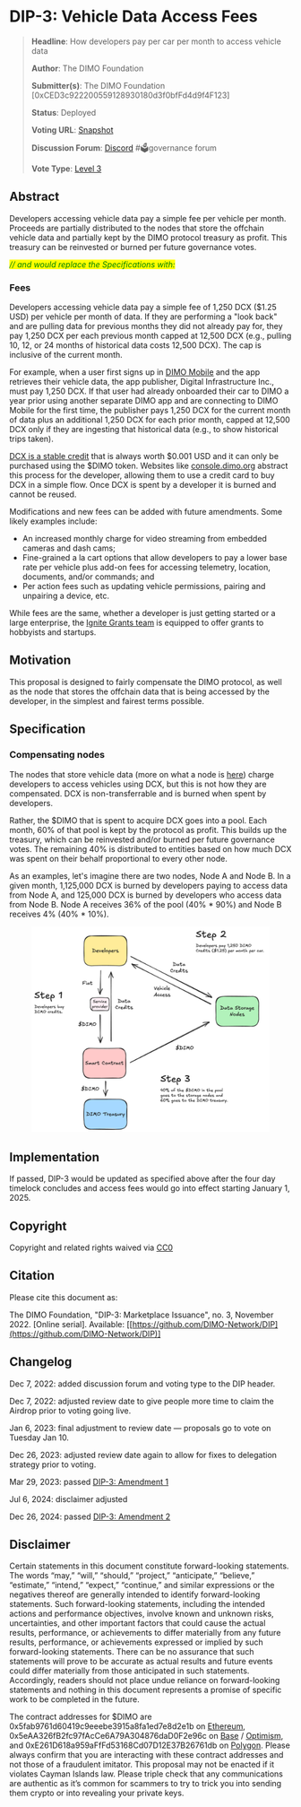 # DIP-3: Vehicle Data Access Fees

> **Headline**: How developers pay per car per month to access vehicle data
>
> **Author**: The DIMO Foundation
>
> **Submitter(s)**: The DIMO Foundation \[0xCED3c922200559128930180d3f0bfFd4d9f4F123]
>
> **Status**: Deployed
>
> **Voting URL**: [Snapshot](https://snapshot.org/#/dimo.eth/proposal/0x74f67d2da46e74e190063932f7b6a27fdafc7fa368ee5a275335db3a9e666499)
>
> **Discussion Forum**: [Discord](https://chat.dimo.zone) #🗳️governance forum
>
> **Vote Type**: [Level 3](dip1.md#voting-protocol)

## Abstract

Developers accessing vehicle data pay a simple fee per vehicle per month. Proceeds are partially distributed to the nodes that store the offchain vehicle data and partially kept by the DIMO protocol treasury as profit. This treasury can be reinvested or burned per future governance votes.





_<mark style="color:green;">// and would replace the Specifications with:</mark>_

### Fees

Developers accessing vehicle data pay a simple fee of 1,250 DCX ($1.25 USD) per vehicle per month of data. If they are performing a "look back" and are pulling data for previous months they did not already pay for, they pay 1,250 DCX per each previous month capped at 12,500 DCX (e.g., pulling 10, 12, or 24 months of historical data costs 12,500 DCX). The cap is inclusive of the current month.

For example, when a user first signs up in [DIMO Mobile](https://apps.apple.com/us/app/dimo-mobile/id1589486727) and the app retrieves their vehicle data, the app publisher, Digital Infrastructure Inc., must pay 1,250 DCX. If that user had already onboarded their car to DIMO a year prior using another separate DIMO app and are connecting to DIMO Mobile for the first time, the publisher pays 1,250 DCX for the current month of data plus an additional 1,250 DCX for each prior month, capped at 12,500 DCX only if they are ingesting that historical data (e.g., to show historical trips taken).

[DCX is a stable credit](dip10.md#dimo-credit-dcx) that is always worth $0.001 USD and it can only be purchased using the $DIMO token. Websites like [console.dimo.org](https://console.dimo.org) abstract this process for the developer, allowing them to use a credit card to buy DCX in a simple flow. Once DCX is spent by a developer it is burned and cannot be reused.

Modifications and new fees can be added with future amendments. Some likely examples include:

* An increased monthly charge for video streaming from embedded cameras and dash cams;
* Fine-grained a la cart options that allow developers to pay a lower base rate per vehicle plus add-on fees for accessing telemetry, location, documents, and/or commands; and
* Per action fees such as updating vehicle permissions, pairing and unpairing a device, etc.

While fees are the same, whether a developer is just getting started or a large enterprise, the [Ignite Grants team](dip8.md) is equipped to offer grants to hobbyists and startups.

## Motivation

This proposal is designed to fairly compensate the DIMO protocol, as well as the node that stores the offchain data that is being accessed by the developer, in the simplest and fairest terms possible.

## Specification

### Compensating nodes

The nodes that store vehicle data (more on what a node is [here](dip5.md#nodes)) charge developers to access vehicles using DCX, but this is not how they are compensated. DCX is non-transferrable and is burned when spent by developers.

Rather, the $DIMO that is spent to acquire DCX goes into a pool. Each month, 60% of that pool is kept by the protocol as profit. This builds up the treasury, which can be reinvested and/or burned per future governance votes. The remaining 40% is distributed to entities based on how much DCX was spent on their behalf proportional to every other node.

As an examples, let's imagine there are two nodes, Node A and Node B. In a given month, 1,125,000 DCX is burned by developers paying to access data from Node A, and 125,000 DCX is burned by developers who access data from Node B. Node A receives 36% of the pool (40% \* 90%) and Node B receives 4% (40% \* 10%).

<figure><img src="../.gitbook/assets/image (1).png" alt=""><figcaption></figcaption></figure>

## Implementation

If passed, DIP-3 would be updated as specified above after the four day timelock concludes and access fees would go into effect starting January 1, 2025.

## Copyright

Copyright and related rights waived via [CC0](https://creativecommons.org/publicdomain/zero/1.0)

## Citation

Please cite this document as:

The DIMO Foundation, "DIP-3: Marketplace Issuance", no. 3, November 2022. \[Online serial]. Available: \[[https://github.com/DIMO-Network/DIP](https://github.com/DIMO-Network/DIP)]

## Changelog

Dec 7, 2022: added discussion forum and voting type to the DIP header.

Dec 7, 2022: adjusted review date to give people more time to claim the Airdrop prior to voting going live.

Jan 6, 2023: final adjustment to review date — proposals go to vote on Tuesday Jan 10.

Dec 26, 2023: adjusted review date again to allow for fixes to delegation strategy prior to voting.

Mar 29, 2023: passed [DIP-3: Amendment 1](../amendments/dip3a1.md)

Jul 6, 2024: disclaimer adjusted

Dec 26, 2024: passed [DIP-3: Amendment 2](../amendments/dip3a2.md)

## Disclaimer

Certain statements in this document constitute forward-looking statements. The words “may,” “will,” “should,” “project,” “anticipate,” “believe,” “estimate,” “intend,” “expect,” “continue,” and similar expressions or the negatives thereof are generally intended to identify forward-looking statements. Such forward-looking statements, including the intended actions and performance objectives, involve known and unknown risks, uncertainties, and other important factors that could cause the actual results, performance, or achievements to differ materially from any future results, performance, or achievements expressed or implied by such forward-looking statements. There can be no assurance that such statements will prove to be accurate as actual results and future events could differ materially from those anticipated in such statements. Accordingly, readers should not place undue reliance on forward-looking statements and nothing in this document represents a promise of specific work to be completed in the future.&#x20;

The contract addresses for $DIMO are 0x5fab9761d60419c9eeebe3915a8fa1ed7e8d2e1b on [Ethereum](https://etherscan.io/token/0x5fab9761d60419c9eeebe3915a8fa1ed7e8d2e1b), 0x5eAA326fB2fc97fAcCe6A79A304876daD0F2e96c on [Base](https://basescan.org/address/0x5eAA326fB2fc97fAcCe6A79A304876daD0F2e96c) / [Optimism](https://optimistic.etherscan.io/address/0x5eAA326fB2fc97fAcCe6A79A304876daD0F2e96c), and 0xE261D618a959aFfFd53168Cd07D12E37B26761db on [Polygon](https://polygonscan.com/token/0xE261D618a959aFfFd53168Cd07D12E37B26761db). Please always confirm that you are interacting with these contract addresses and not those of a fraudulent imitator. This proposal may not be enacted if it violates Cayman Islands law. Please triple check that any communications are authentic as it’s common for scammers to try to trick you into sending them crypto or into revealing your private keys.
